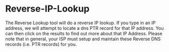 # Reverse-IP-Lookup
The Reverse Lookup tool will do a reverse IP lookup. If you type in an IP address, we will attempt to locate a dns PTR record for that IP address. You can then click on the results to find out more about that IP Address. Please note that in general, your ISP must setup and maintain these Reverse DNS records (i.e. PTR records) for you.
